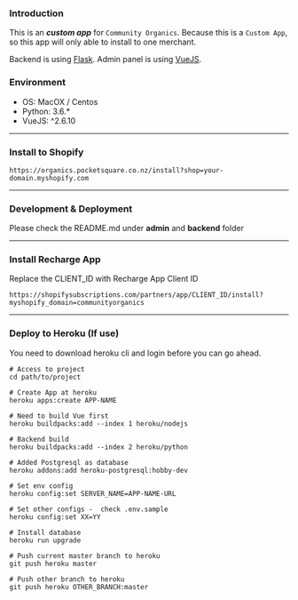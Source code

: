### Introduction

This is an _**custom app**_ for `Community Organics`.
Because this is a `Custom App`, so this app will only able to install to one merchant.

Backend is using [Flask](https://www.palletsprojects.com/p/flask/). 
Admin panel is using [VueJS](https://vuejs.org/).

### Environment

- OS: MacOX / Centos
- Python: 3.6.*
- VueJS: ^2.6.10
---

### Install to Shopify

`https://organics.pocketsquare.co.nz/install?shop=your-domain.myshopify.com`

---

### Development & Deployment

Please check the README.md under **admin** and **backend** folder 

---

### Install Recharge App

Replace the CLIENT_ID with Recharge App Client ID

`https://shopifysubscriptions.com/partners/app/CLIENT_ID/install?myshopify_domain=communityorganics`

---

### Deploy to Heroku (If use)

You need to download heroku cli and login before you can go ahead.

```shell
# Access to project
cd path/to/project

# Create App at heroku
heroku apps:create APP-NAME

# Need to build Vue first
heroku buildpacks:add --index 1 heroku/nodejs

# Backend build
heroku buildpacks:add --index 2 heroku/python

# Added Postgresql as database 
heroku addons:add heroku-postgresql:hobby-dev

# Set env config
heroku config:set SERVER_NAME=APP-NAME-URL

# Set other configs -  check .env.sample
heroku config:set XX=YY

# Install database
heroku run upgrade

# Push current master branch to heroku
git push heroku master

# Push other branch to heroku
git push heroku OTHER_BRANCH:master
```
